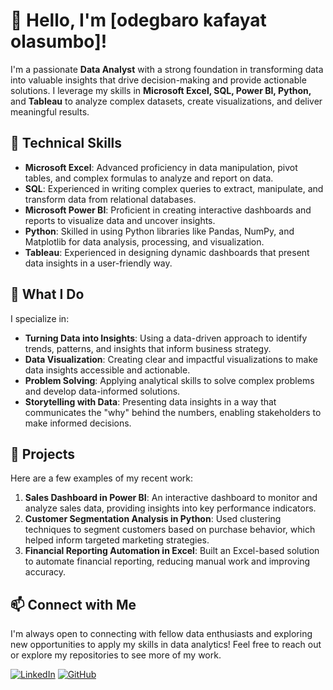 # 👋 Hello, I'm [odegbaro kafayat olasumbo]!

I'm a passionate **Data Analyst** with a strong foundation in transforming data into valuable insights that drive decision-making and provide actionable solutions. I leverage my skills in **Microsoft Excel, SQL, Power BI, Python,** and **Tableau** to analyze complex datasets, create visualizations, and deliver meaningful results.

## 🔧 Technical Skills
- **Microsoft Excel**: Advanced proficiency in data manipulation, pivot tables, and complex formulas to analyze and report on data.
- **SQL**: Experienced in writing complex queries to extract, manipulate, and transform data from relational databases.
- **Microsoft Power BI**: Proficient in creating interactive dashboards and reports to visualize data and uncover insights.
- **Python**: Skilled in using Python libraries like Pandas, NumPy, and Matplotlib for data analysis, processing, and visualization.
- **Tableau**: Experienced in designing dynamic dashboards that present data insights in a user-friendly way.

## 🌟 What I Do
I specialize in:
- **Turning Data into Insights**: Using a data-driven approach to identify trends, patterns, and insights that inform business strategy.
- **Data Visualization**: Creating clear and impactful visualizations to make data insights accessible and actionable.
- **Problem Solving**: Applying analytical skills to solve complex problems and develop data-informed solutions.
- **Storytelling with Data**: Presenting data insights in a way that communicates the "why" behind the numbers, enabling stakeholders to make informed decisions.

## 🚀 Projects
Here are a few examples of my recent work:
1. **Sales Dashboard in Power BI**: An interactive dashboard to monitor and analyze sales data, providing insights into key performance indicators.
2. **Customer Segmentation Analysis in Python**: Used clustering techniques to segment customers based on purchase behavior, which helped inform targeted marketing strategies.
3. **Financial Reporting Automation in Excel**: Built an Excel-based solution to automate financial reporting, reducing manual work and improving accuracy.

## 📫 Connect with Me
I'm always open to connecting with fellow data enthusiasts and exploring new opportunities to apply my skills in data analytics! Feel free to reach out or explore my repositories to see more of my work.

[![LinkedIn](https://img.shields.io/badge/LinkedIn-Connect-blue)](https://www.linkedin.com/in/yourprofile) [![GitHub](https://img.shields.io/badge/GitHub-Follow-black)](https://github.com/yourusername)

